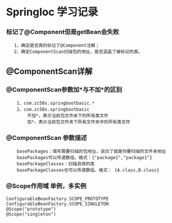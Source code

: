 # SpringIoc 学习记录

### 标记了@Component但是getBean会失败
```$xslt
   1、确定是否真的标记了@Component注解；
   2、确定ComponentScan扫描包的地址，是否涵盖了被标记的类。
```

## @ComponentScan详解
### @ComponentScan参数加\*与不加\*的区别
```$xslt
    1、com.zc58s.springbootbasic.*
    2、com.zc58s.springbootbasic
        不加*，表示当前包文件夹下的所有类文件
        加*，表示当前包文件夹下所有文件夹中的所有类文件
```

### @ComponentScan 参数描述
```$xslt
    basePackages：填写需要扫描的包地址，说白了就是你要扫描的文件夹地址
    basePackages可以传递数组。格式：{"package1","package1"}
    basePackageClasses：扫描具体的类
    basePackageClasses也可以传递数组。格式： {A.class,B.class}
```

### @Scope作用域 单例，多实例
```$xslt
ConfigurableBeanFactory.SCOPE_PROTOTYPE
ConfigurableBeanFactory.SCOPE_SINGLETON
@Scope("prototype")
@Scope("singleton")
```